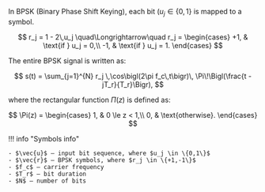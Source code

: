 In BPSK (Binary Phase Shift Keying), each bit $(u_j \in \{0,1\}$ is mapped to a symbol.

$$
r_j = 1 - 2\,u_j
\quad\Longrightarrow\quad
r_j =
\begin{cases}
+1, & \text{if } u_j = 0,\\
-1, & \text{if } u_j = 1.
\end{cases}
$$

The entire BPSK signal is written as:

$$
s(t)
= \sum_{j=1}^{N}
r_j \,\cos\bigl(2\pi f_c\,t\bigr)\,
\Pi\!\Bigl(\frac{t - jT_r}{T_r}\Bigr),
$$

where the rectangular function $\Pi(z)$ is defined as:

$$
\Pi(z) =
\begin{cases}
1, & 0 \le z < 1,\\
0, & \text{otherwise}.
\end{cases}
$$

!!! info "Symbols info"

    - $\vec{u}$ – input bit sequence, where $u_j \in \{0,1\}$
    - $\vec{r}$ – BPSK symbols, where $r_j \in \{+1,-1\}$  
    - $f_c$ – carrier frequency  
    - $T_r$ – bit duration  
    - $N$ – number of bits
